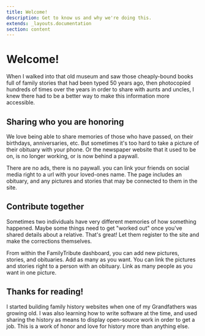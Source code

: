 ```yaml
---
title: Welcome!
description: Get to know us and why we're doing this.
extends: _layouts.documentation
section: content
---
```


# Welcome!

When I walked into that old museum and saw those cheaply-bound books full of family stories that had been 
typed 50 years ago, then photocopied hundreds of times over the years in order to share with aunts and uncles, I knew
there had to be a better way to make this information more accessible.

## Sharing who you are honoring

We love being able to share memories of those who have passed, on their birthdays, anniversaries, etc.
But sometimes it's too hard to take a picture of their obituary with your phone. Or the newspaper website
that it used to be on, is no longer working, or is now behind a paywall.

There are no ads, there is no paywall. you can link your friends on social media right to a url with 
your loved-ones name. The page includes an obituary, and any pictures and stories that may be
connected to them in the site.

## Contribute together

Sometimes two individuals have very different memories of how something happened. Maybe some things need to get 
"worked out" once you've shared details about a relative. That's great! Let them register to the site and make the 
corrections themselves. 

From within the FamilyTribute dashboard, you can add new pictures, stories, and obituaries. Add as many as you want.
You can link the pictures and stories right to a person with an obituary. Link as many people as you want in one
picture.

## Thanks for reading!
I started building family history websites when one of my Grandfathers was growing old. I was also learning
how to write software at the time, and used sharing the history as means to display open-source work in order
to get a job.
This is a work of honor and love for history more than anything else.